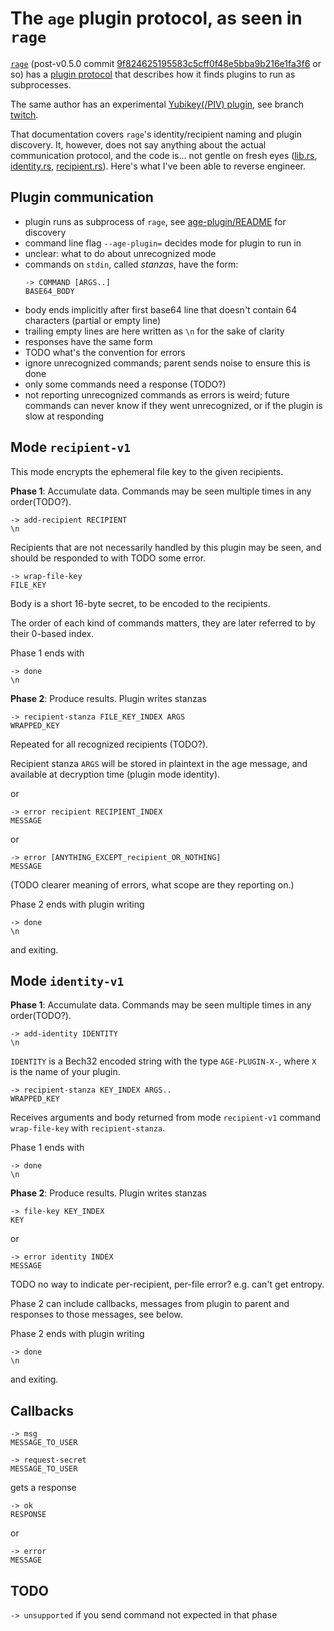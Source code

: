 # The `age` plugin protocol, as seen in `rage`

[`rage`](https://github.com/str4d/rage) (post-v0.5.0 commit [9f824625195583c5cff0f48e5bba9b216e1fa3f6](https://github.com/str4d/rage/commit/9f824625195583c5cff0f48e5bba9b216e1fa3f6) or so) has a [plugin protocol](https://github.com/str4d/rage/blob/master/age-plugin/README.md) that describes how it finds plugins to run as subprocesses.

The same author has an experimental [Yubikey(/PIV) plugin](https://github.com/str4d/age-plugin-yubikey), see branch [twitch](https://github.com/str4d/age-plugin-yubikey/tree/twitch).

That documentation covers `rage`'s identity/recipient naming and plugin discovery. It, however, does not say anything about the actual communication protocol, and the code is... not gentle on fresh eyes ([lib.rs], [identity.rs], [recipient.rs]). Here's what I've been able to reverse engineer.

[lib.rs]: https://github.com/str4d/rage/blob/main/age-plugin/src/lib.rs

[identity.rs]: https://github.com/str4d/rage/blob/main/age-plugin/src/identity.rs

[recipient.rs]: https://github.com/str4d/rage/blob/main/age-plugin/src/recipient.rs

## Plugin communication

- plugin runs as subprocess of `rage`, see [age-plugin/README](https://github.com/str4d/rage/blob/master/age-plugin/README.md) for discovery
- command line flag `--age-plugin=` decides mode for plugin to run in
- unclear: what to do about unrecognized mode
- commands on `stdin`, called *stanzas*, have the form:
  ```
  -> COMMAND [ARGS..]
  BASE64_BODY
  ```
- body ends implicitly after first base64 line that doesn't contain 64 characters (partial or empty line)
- trailing empty lines are here written as `\n` for the sake of clarity
- responses have the same form
- TODO what's the convention for errors
- ignore unrecognized commands; parent sends noise to ensure this is done
- only some commands need a response (TODO?)
- not reporting unrecognized commands as errors is weird; future commands can never know if they went unrecognized, or if the plugin is slow at responding

## Mode `recipient-v1`

This mode encrypts the ephemeral file key to the given recipients.

**Phase 1**: Accumulate data. Commands may be seen multiple times in any order(TODO?).

```
-> add-recipient RECIPIENT
\n
```

Recipients that are not necessarily handled by this plugin may be seen, and should be responded to with TODO some error.

```
-> wrap-file-key
FILE_KEY
```

Body is a short 16-byte secret, to be encoded to the recipients.

The order of each kind of commands matters, they are later referred to by their 0-based index.

Phase 1 ends with

```
-> done
\n
```

**Phase 2**: Produce results. Plugin writes stanzas

```
-> recipient-stanza FILE_KEY_INDEX ARGS
WRAPPED_KEY
```

Repeated for all recognized recipients (TODO?).

Recipient stanza `ARGS` will be stored in plaintext in the age message, and available at decryption time (plugin mode identity).

or

```
-> error recipient RECIPIENT_INDEX
MESSAGE
```

or

```
-> error [ANYTHING_EXCEPT_recipient_OR_NOTHING]
MESSAGE
```

(TODO clearer meaning of errors, what scope are they reporting on.)

Phase 2 ends with plugin writing

```
-> done
\n
```

and exiting.


## Mode `identity-v1`

**Phase 1**: Accumulate data. Commands may be seen multiple times in any order(TODO?).

```
-> add-identity IDENTITY
\n
```

`IDENTITY` is a Bech32 encoded string with the type `AGE-PLUGIN-X-`, where `X` is the name of your plugin.

```
-> recipient-stanza KEY_INDEX ARGS..
WRAPPED_KEY
```

Receives arguments and body returned from mode `recipient-v1` command `wrap-file-key` with `recipient-stanza`.

Phase 1 ends with

```
-> done
\n
```

**Phase 2**: Produce results. Plugin writes stanzas

```
-> file-key KEY_INDEX
KEY
```

or

```
-> error identity INDEX
MESSAGE
```

TODO no way to indicate per-recipient, per-file error? e.g. can't get entropy.

Phase 2 can include callbacks, messages from plugin to parent and responses to those messages, see below.

Phase 2 ends with plugin writing

```
-> done
\n
```

and exiting.


## Callbacks

```
-> msg
MESSAGE_TO_USER
```

```
-> request-secret
MESSAGE_TO_USER
```

gets a response

```
-> ok
RESPONSE
```

or

```
-> error
MESSAGE
```

## TODO

`-> unsupported` if you send command not expected in that phase
